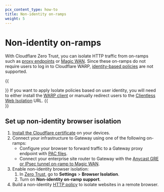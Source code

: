 ```yaml
---
pcx_content_type: how-to
title: Non-identity on-ramps
weight: 5
---
```


# Non-identity on-ramps

With Cloudflare Zero Trust, you can isolate HTTP traffic from on-ramps such as [proxy endpoints](/cloudflare-one/connections/connect-devices/agentless/pac-files/) or [Magic WAN](/magic-wan/tutorials/secure-web-gateway/). Since these on-ramps do not require users to log in to Cloudflare WARP, [identity-based policies](/cloudflare-one/policies/filtering/identity-selectors/) are not supported.

{{<Aside type="note">}}
If you want to apply Isolate policies based on user identity, you will need to either install the [WARP client](/cloudflare-one/connections/connect-devices/warp/) or manually redirect users to the [Clientless Web Isolation](/cloudflare-one/policies/browser-isolation/setup/clientless-browser-isolation/) URL.
{{</Aside>}}

## Set up non-identity browser isolation

1. [Install the Cloudflare certificate](/cloudflare-one/connections/connect-devices/warp/user-side-certificates/install-cloudflare-cert/) on your devices.
2. Connect your infrastructure to Gateway using one of the following on-ramps:
   - Configure your browser to forward traffic to a Gateway proxy endpoint with [PAC files](/cloudflare-one/connections/connect-devices/agentless/pac-files/).
   - Connect your enterprise site router to Gateway with the [Anycast GRE or IPsec tunnel on-ramp to Magic WAN](/magic-wan/tutorials/secure-web-gateway/).
3. Enable non-identity browser isolation:
   1. In [Zero Trust](https://one.dash.cloudflare.com/), go to **Settings** > **Browser Isolation**.
   2. Turn on **Non-identity on-ramp support**.
4. Build a non-identity [HTTP policy](/cloudflare-one/policies/browser-isolation/isolation-policies/) to isolate websites in a remote browser.
